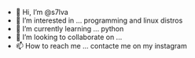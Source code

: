 - 👋 Hi, I’m @s7lva
- 👀 I’m interested in ... programming and linux distros
- 🌱 I’m currently learning ... python
- 💞️ I’m looking to collaborate on ... 
- 📫 How to reach me ... contacte me on my instagram

<!---
s7lva/s7lva is a ✨ special ✨ repository because its `README.md` (this file) appears on your GitHub profile.
You can click the Preview link to take a look at your changes.
--->
